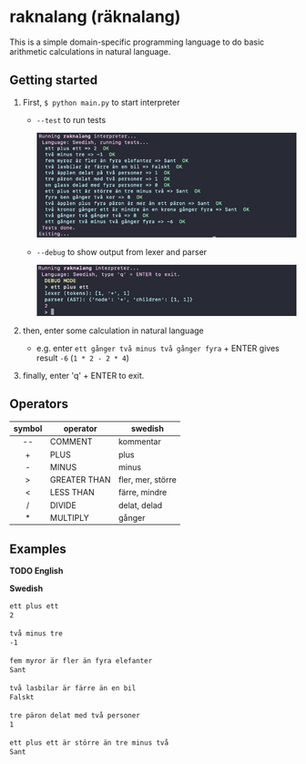 # raknalang (räknalang)

This is a simple domain-specific programming language to do basic arithmetic calculations in natural language.

## Getting started

1. First, `$ python main.py` to start interpreter
	- `--test` to run tests

		![test](test.png)

	- `--debug` to show output from lexer and parser

		![test](debug.png)

2. then, enter some calculation in natural language
	- e.g. enter `ett gånger två minus två gånger fyra` + ENTER gives result `-6` (`1 * 2 - 2 * 4`)

3. finally, enter 'q' + ENTER to exit.

## Operators

| symbol | operator     | swedish       	|
| :----: | --------     | --------      	|
| --     | COMMENT      | kommentar     	|
| +      | PLUS         | plus          	|
| -      | MINUS        | minus          	|
| >      | GREATER THAN | fler, mer, större |
| <      | LESS THAN 	| färre, mindre 	|
| /      | DIVIDE       | delat, delad      |
| *      | MULTIPLY     | gånger 	        |

## Examples

**TODO English**

**Swedish**
	
```
ett plus ett
2

två minus tre
-1

fem myror är fler än fyra elefanter
Sant

två lasbilar är färre än en bil
Falskt

tre päron delat med två personer
1

ett plus ett är större än tre minus två
Sant
```
